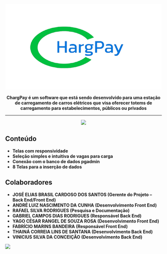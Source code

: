 <div align="center">

  <img src="./Resources/Images/logo-chargepay.png" width="544" style="margin-bottom: 0;"/>
  <p align="center"><strong>ChargPay é um software que está sendo desenvolvido para uma estação de carregamento de carros elétricos que visa oferecer totems de carregamento para estabelecimentos, públicos ou privados<strong></p>
    
</div>

---

<div align="center">
  <img src="./Resources/Images/telaincio-unscreen.gif" width="1280" />
</div>

<div>
  
## Conteúdo

- Telas com responsividade
- Seleção simples e intuitiva de vagas para carga
- Conexão com o banco de dados pgadmin
- 8 Telas para a inserção de dados

## Colaboradores
- JOSÉ ELIAS BRASIL CARDOSO DOS SANTOS (Gerente do Projeto – Back End/Front End) 
- ANDRÉ LUIZ NASCIMENTO DA CUNHA (Desenvolvimento Front End) 
- RAFAEL SILVA RODRIGUES (Pesquisa e Documentação) 
- GABRIEL CAMPOS DIAS RODRIGUES (Responsável Back End) 
- YAGO CÉSAR RANGEL DE SOUZA ROSA (Desenvolvimento Front End)   
- FABRÍCIO MARINS BANDEIRA (Responsável Front End) 
- THAINÁ CORREIA LINS DE SANTANA (Desenvolvimento Back End) 
- VINICIUS SILVA DA CONCEIÇÃO (Desenvolvimento Back End)
  
<a href="https://github.com/Charge-Pay/Charge-Pay/graphs/contributors">
  <img src="https://contrib.rocks/image?repo=Charge-Pay/Charge-Pay"/>
</a>
</div>
